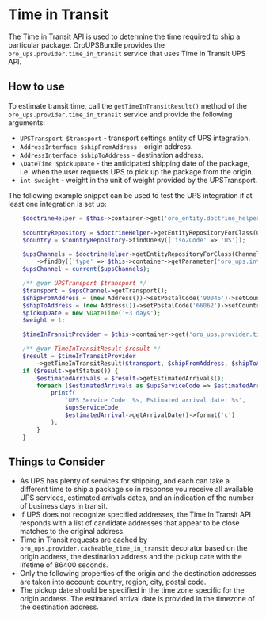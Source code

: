 # Time in Transit

The Time in Transit API is used to determine the time required to ship a particular package. OroUPSBundle
provides the `oro_ups.provider.time_in_transit` service that uses Time in Transit UPS API.

## How to use

To estimate transit time, call the `getTimeInTransitResult()` method of the `oro_ups.provider.time_in_transit` service
and provide the following arguments:
* `UPSTransport $transport` - transport settings entity of UPS integration.
* `AddressInterface $shipFromAddress` - origin address.
* `AddressInterface $shipToAddress` - destination address.
* `\DateTime $pickupDate` - the anticipated shipping date of the package, i.e. when the user requests UPS to pick up the
package from the origin.
* `int $weight` - weight in the unit of weight provided by the UPSTransport.

The following example snippet can be used to test the UPS integration if at least one integration is set up:

```php
    $doctrineHelper = $this->container->get('oro_entity.doctrine_helper');

    $countryRepository = $doctrineHelper->getEntityRepositoryForClass(Country::class);
    $country = $countryRepository->findOneBy(['iso2Code' => 'US']);

    $upsChannels = $doctrineHelper->getEntityRepositoryForClass(Channel::class)
        ->findBy(['type' => $this->container->getParameter('oro_ups.integration.channel.type')]);
    $upsChannel = current($upsChannels);

    /** @var UPSTransport $transport */
    $transport = $upsChannel->getTransport();
    $shipFromAddress = (new Address())->setPostalCode('90046')->setCountry($country);
    $shipToAddress = (new Address())->setPostalCode('66062')->setCountry($country);
    $pickupDate = new \DateTime('+3 days');
    $weight = 1;

    $timeInTransitProvider = $this->container->get('oro_ups.provider.time_in_transit');

    /** @var TimeInTransitResult $result */
    $result = $timeInTransitProvider
        ->getTimeInTransitResult($transport, $shipFromAddress, $shipToAddress, $pickupDate, $weight);
    if ($result->getStatus()) {
        $estimatedArrivals = $result->getEstimatedArrivals();
        foreach ($estimatedArrivals as $upsServiceCode => $estimatedArrival) {
            printf(
                'UPS Service Code: %s, Estimated arrival date: %s',
                $upsServiceCode,
                $estimatedArrival->getArrivalDate()->format('c')
            );
        }
    }
```

## Things to Consider
* As UPS has plenty of services for shipping, and each can take a different time to ship a package so in response you
receive all available UPS services, estimated arrivals dates, and an indication of the number of business days in
transit.
* If UPS does not recognize specified addresses, the Time In Transit API responds with a list of candidate addresses
that appear to be close matches to the original address.
* Time in Transit requests are cached by `oro_ups.provider.cacheable_time_in_transit` decorator based on the origin
address, the destination address and the pickup date with the lifetime of 86400 seconds.
* Only the following properties of the origin and the destination addresses are taken into account: country, region,
city, postal code.
* The pickup date should be specified in the time zone specific for the origin address. The estimated arrival date is
provided in the timezone of the destination address.

